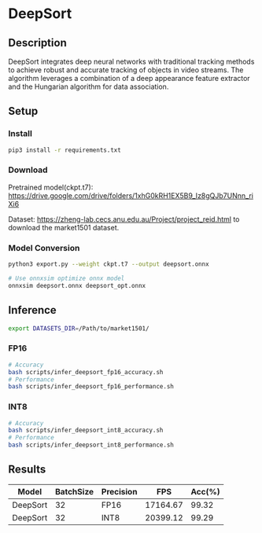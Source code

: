 # DeepSort

## Description

DeepSort integrates deep neural networks with traditional tracking methods to achieve robust and accurate tracking of objects in video streams. The algorithm leverages a combination of a deep appearance feature extractor and the Hungarian algorithm for data association.

## Setup

### Install

```bash
pip3 install -r requirements.txt
```

### Download

Pretrained model(ckpt.t7): <https://drive.google.com/drive/folders/1xhG0kRH1EX5B9_Iz8gQJb7UNnn_riXi6>

Dataset: <https://zheng-lab.cecs.anu.edu.au/Project/project_reid.html> to download the market1501 dataset.

### Model Conversion

```bash
python3 export.py --weight ckpt.t7 --output deepsort.onnx

# Use onnxsim optimize onnx model
onnxsim deepsort.onnx deepsort_opt.onnx
```

## Inference

```bash
export DATASETS_DIR=/Path/to/market1501/
```

### FP16

```bash
# Accuracy
bash scripts/infer_deepsort_fp16_accuracy.sh
# Performance
bash scripts/infer_deepsort_fp16_performance.sh
```

### INT8

```bash
# Accuracy
bash scripts/infer_deepsort_int8_accuracy.sh
# Performance
bash scripts/infer_deepsort_int8_performance.sh
```

## Results

Model    |BatchSize  |Precision |FPS       |Acc(%)    |
---------|-----------|----------|----------|----------|
DeepSort |    32     |   FP16   |17164.67  |  99.32   |
DeepSort |    32     |   INT8   |20399.12  |  99.29   |
